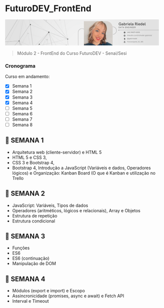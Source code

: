# FuturoDEV_FrontEnd

<!---Esses são exemplos. Veja https://shields.io para outras pessoas ou para personalizar este conjunto de escudos. Você pode querer incluir dependências, status do projeto e informações de licença aqui--->


<img src="imagem1-readme.png" alt="imagem">

> Módulo 2 - FrontEnd do Curso FuturoDEV - Senai/Sesi

### Cronograma

Curso em andamento:

- [x] Semana 1
- [x] Semana 2
- [x] Semana 3
- [x] Semana 4
- [ ] Semana 5
- [ ] Semana 6
- [ ] Semana 7
- [ ] Semana 8

## :dizzy: SEMANA 1

 - Arquitetura web (cliente-servidor) e HTML 5
 - HTML 5 e CSS 3, 
 - CSS 3 e Bootstrap 4, 
 - Bootstrap 4, Introdução a JavaScript (Variáveis e dados, Operadores lógicos) e Organização: Kanban Board (O que é Kanban e utilização no Trello
 
 ## :dizzy: SEMANA 2
 
 - JavaScript: Variáveis, Tipos de dados
 - Operadores (aritméticos, lógicos e relacionais), Array e Objetos
 - Estrutura de repetição
 - Estrutura condicional


## :dizzy: SEMANA 3 

 - Funções
 - ES6
 - ES6 (continuação)
 - Manipulação de DOM
 
 
 ## :dizzy: SEMANA 4 

 - Módulos (export e import) e Escopo
 - Assincronicidade (promises, async e await) e Fetch API
 - Interval e Timeout


